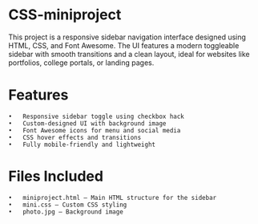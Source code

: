 # CSS-miniproject
This project is a responsive sidebar navigation interface designed using HTML, CSS, and Font Awesome. 
The UI features a modern toggleable sidebar with smooth transitions and a clean layout, ideal for websites like portfolios, college portals, or landing pages.

# Features
	•	Responsive sidebar toggle using checkbox hack
	•	Custom-designed UI with background image
	•	Font Awesome icons for menu and social media
	•	CSS hover effects and transitions
	•	Fully mobile-friendly and lightweight

# Files Included
	•	miniproject.html – Main HTML structure for the sidebar
	•	mini.css – Custom CSS styling
	•	photo.jpg – Background image
